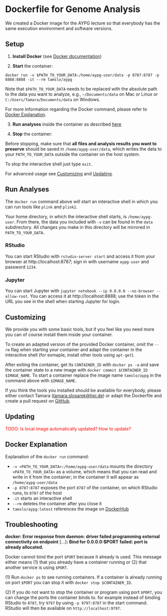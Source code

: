 # Dockerfile for Genome Analysis

We created a Docker image for the AYPG lecture so that everybody has the same execution environment and software versions.

## Setup

1. **Install Docker** (see [Docker documentation](https://docs.docker.com/get-docker/))

2. **Start** the container:
  ```
  docker run -v $PATH_TO_YOUR_DATA:/home/aypg-user/data -p 8787:8787 -p 8888:8888 -it --rm tamslo/aypg
  ```
  Note that `$PATH_TO_YOUR_DATA` needs to be replaced with the absolute path to the data you want to analyze, e.g., `~/Documents/data` on Mac or Linux or `C:/Users/Tamara/Documents/data` on Windows.

  For more information regarding the Docker command, please refer to [Docker Explanation](#docker-explanation).

3. **Run analyses** inside the container as described [here](#run-analyzes)

4. **Stop** the container:

  Before stopping, make sure that **all files and analysis results you want to preserve** should be saved in `/home/aypg-user/data`, which writes the data to your `PATH_TO_YOUR_DATA` outside the container on the host system.

  To stop the interactive shell just type `exit`.


For advanced usage see [Customizing](#customizing) and [Updating](#updating).

## Run Analyses

The `docker run` command above will start an interactive shell in which you can run tools like `plink` and `plink2`.

Your home directory, in which the interactive shell starts, is `/home/aypg-user`. From there, the data you included with `-v` can be found in the `data` subdirectory. All changes you make in this directory will be mirrored in `PATH_TO_YOUR_DATA`.

### RStudio

You can start RStudio with `rstudio-server start` and access it from your browser at http://localhost:8787; sign in with username `aypg-user` and password `1234`.

### Jupyter

You can start Jupyter with `jupyter notebook --ip 0.0.0.0 --no-browser --allow-root`. You can access it at http://localhost:8888; use the token in the URL you see in the shell when starting Jupyter for login.

## Customizing

We provide you with some basic tools, but if you feel like you need more you can of course install them inside your container.

To create an adapted version of the provided Docker container, omit the `--rm` flag when starting your container and adapt the container in the interactive shell (for exmaple, install other tools using `apt-get`).

After exiting the container, get its `CONTAINER_ID` with `docker ps -a` and save the container state to a new image with `docker commit $CONTAINER_ID $IMAGE_NAME`.
To start a container replace the image name `tamslo/aypg` in the command above with `$IMAGE_NAME`.

If you think the tools you installed should be available for everybody, please either contact Tamara (tamara.slosarek@hpi.de) or adapt the Dockerfile and create a pull request on [GitHub](https://github.com/tamslo/aypg-docker).

## Updating

<span style="color:red">TODO: Is local image automatically updated? How to update?</span>

## Docker Explanation

Explanation of the `docker run` command:
* `-v <PATH_TO_YOUR_DATA>:/home/aypg-user/data` mounts the directory `<PATH_TO_YOUR_DATA>` as a volume, which means that you can read and write in it from the container; in the container it will appear as `/home/aypg-user/data`
* `-p 8787:8787` exposes the port `8787` of the container, on which RStudio runs, to `8787` of the host
* `-it` starts an interactive shell
* `--rm` deletes the container after you close it
* `tamslo/aypg:latest` references the image on [DockerHub](https://hub.docker.com/r/tamslo/aypg)

## Troubleshooting

**docker: Error response from daemon: driver failed programming external connectivity on endpoint** [...]**: Bind for 0.0.0.0:$PORT** **failed: port is already allocated.**

Docker cannot bind the port `$PORT` because it already is used. This message either means (1) that you already have a container running or (2) that another service is using `$PORT`.

(1) Run `docker ps` to see running containers. If a container is already running on port `$PORT` you can stop it with `docker stop $CONTAINER_ID`.

(2) If you do not want to stop the container or program using port `$PORT`, you can change the ports the container binds to. for example instead of binding RStudio to `8787`, try `9797` by using `-p 9797:8787` in the start command. RStudio will then be available on `http://localhost:9797`.
